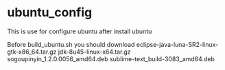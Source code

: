 # ubuntu_config
This is use for configure ubuntu  after install ubuntu

Before build_ubuntu.sh you should download
eclipse-java-luna-SR2-linux-gtk-x86_64.tar.gz
jdk-8u45-linux-x64.tar.gz
sogoupinyin_1.2.0.0056_amd64.deb
sublime-text_build-3083_amd64.deb
